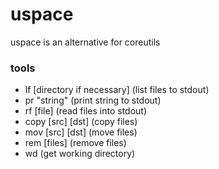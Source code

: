 # uspace
uspace is an alternative for coreutils

### tools
- lf [directory if necessary] (list files to stdout)
- pr "string" (print string to stdout)
- rf [file] (read files into stdout)
- copy [src] [dst] (copy files)
- mov [src] [dst] (move files)
- rem [files] (remove files)
- wd (get working directory)
